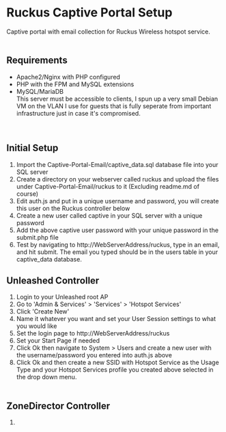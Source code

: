# Ruckus Captive Portal Setup
Captive portal with email collection for Ruckus Wireless hotspot service.
<br><br>
## Requirements
- Apache2/Nginx with PHP configured<br>
- PHP with the FPM and MySQL extensions<br>
- MySQL/MariaDB<br>
This server must be accessible to clients, I spun up a very small Debian VM on the VLAN I use for guests that is fully seperate from important infrastructure just in case it's compromised.<br>
<br>

## Initial Setup
1) Import the Captive-Portal-Email/captive_data.sql database file into your SQL server <br>
2) Create a directory on your webserver called ruckus and upload the files under Captive-Portal-Email/ruckus to it (Excluding readme.md of course) <br>
3) Edit auth.js and put in a unique username and password, you will create this user on the Ruckus controller below <br>
4) Create a new user called captive in your SQL server with a unique password <br>
5) Add the above captive user password with your unique password in the submit.php file
6) Test by navigating to http://WebServerAddress/ruckus, type in an email, and hit submit. The email you typed should be in the users table in your captive_data database.  <br>

## Unleashed Controller
1) Login to your Unleashed root AP<br>
2) Go to 'Admin & Services' > 'Services' > 'Hotspot Services'<br>
3) Click 'Create New'<br>
4) Name it whatever you want and set your User Session settings to what you would like<br>
5) Set the login page to http://WebServerAddress/ruckus<br>
6) Set your Start Page if needed <br>
7) Click Ok then navigate to System > Users and create a new user with the username/password you entered into auth.js above <br>
8) Click Ok and then create a new SSID with Hotspot Service as the Usage Type and your Hotspot Services profile you created above selected in the drop down menu. <br><br>
## ZoneDirector Controller
1) 

